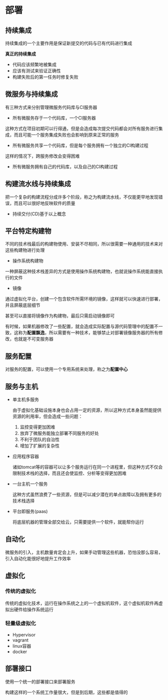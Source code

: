 # 部署

## 持续集成

持续集成的一个主要作用是保证新提交的代码与已有代码进行集成

**真正的持续集成**

- 代码应该频繁地被集成
- 应该有测试来验证正确性
- 构建失败后的第一任务时修复失败

## 微服务与持续集成

有三种方式来分别管理微服务代码库与CI服务器

- 所有微服务存于一个代码库，一个CI服务器

这种方式在项目初期可以行得通，但是会造成每次提交代码都会对所有服务进行集成，而且可能一个服务集成失败也会影响到原来正常的服务

- 所有微服务共享一个代码库，但是每个服务拥有一个独立的CI构建过程

这样的情况下，跨服务修改会变得困难

- 所有微服务拥有自己的代码库，以及自己的CI构建过程

## 构建流水线与持续集成

把一个复杂的构建流程分成许多个阶段，称之为构建流水线，不仅能更早地发现错误，而且可以很好地反映软件的质量

- 持续交付(CD)基于以上概念

## 平台特定构建物

不同的技术栈最后的构建物使用、安装不尽相同，所以很需要一种通用的技术来对这些构建物进行处理

- 操作系统构建物

一种屏蔽这种技术栈差异的方式是使用操作系统构建物，也就说操作系统能直接执行的文件

- 镜像

通过虚拟化平台，创建一个包含软件所需环境的镜像，这样就可以快速进行部署，并且屏蔽底层细节

甚至可以直接将镜像作为构建物，最后只需启动镜像即可

有时候，如果机器修改了一些配置，就会造成实际配置与源代码管理中的配置不一致，这称为**配置飘逸**，所以需要有一种技术，能够禁止对部署镜像服务器的所有修改，也就是不可变服务器

## 服务配置

对服务的配置，可以使用一个专用系统来处理，称之为**配置中心**

## 服务与主机

- 单主机多服务

  由于虚拟化基础设施本身也会占用一定的资源，所以这种方式本身虽然能提供资源的利用率，但会造成一些问题：

  1. 监控变得更加困难
  2. 放弃了微服务能独立部署不同服务的好处
  3. 不利于团队的自治性
  4. 增加了扩展的复杂性

- 应用程序容器

  诸如tomcat等的容器可以让多个服务运行在同一个进程里，但这种方式不仅会限制技术栈的选择，而且还会使监控、分析等变得更加困难

- 一台主机一个服务

  这种方式虽然浪费了一些资源，但是可以减少潜在的单点故障以及拥有更多的技术栈选择

- 平台即服务(paas)

    将底层机器的管理全部交给云，只需要提供一个软件，就能帮你运行

## 自动化

微服务的引入，主机数量肯定会上升，如果手动管理这些机器，恐怕没那么容易，引入自动化能很好地提升工作效率

## 虚拟化

### 传统的虚拟化

传统的虚拟化技术，运行在操作系统之上的一个虚拟机软件，这个虚拟机软件再虚拟出硬件给操作系统运行

### 轻量级虚拟化

- Hypervisor
- vagrant
- linux容器
- docker

## 部署接口

使用一个统一的部署接口来部署服务

构建这样的一个系统工作量很大，但是到后期，这些都是值得的